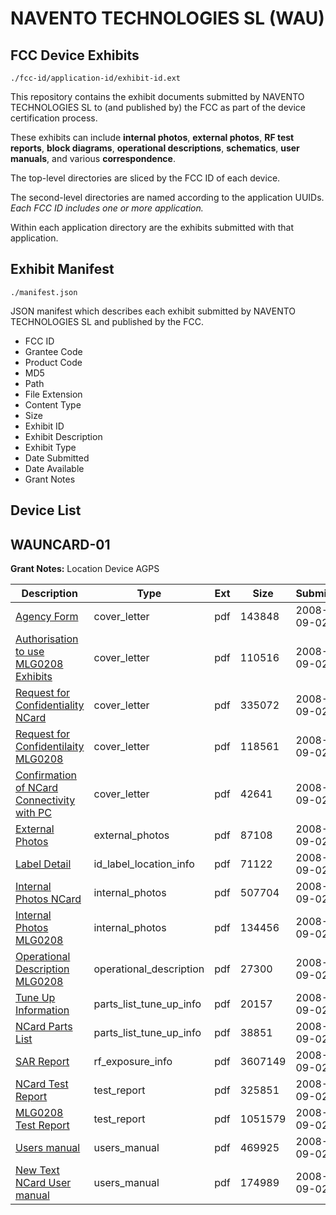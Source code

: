 # NAVENTO TECHNOLOGIES SL (WAU)
## FCC Device Exhibits

```
./fcc-id/application-id/exhibit-id.ext
```

This repository contains the exhibit documents submitted by NAVENTO TECHNOLOGIES SL to (and published by) the FCC as part of the device certification process.

These exhibits can include **internal photos**, **external photos**, **RF test reports**, **block diagrams**, **operational descriptions**, **schematics**, **user manuals**, and various **correspondence**.

The top-level directories are sliced by the FCC ID of each device.

The second-level directories are named according to the application UUIDs. *Each FCC ID includes one or more application.*

Within each application directory are the exhibits submitted with that application. 

## Exhibit Manifest

```
./manifest.json
```

JSON manifest which describes each exhibit submitted by NAVENTO TECHNOLOGIES SL and published by the FCC.

- FCC ID
- Grantee Code
- Product Code
- MD5
- Path
- File Extension
- Content Type
- Size
- Exhibit ID
- Exhibit Description
- Exhibit Type
- Date Submitted
- Date Available
- Grant Notes

## Device List
## WAUNCARD-01
**Grant Notes:** Location Device AGPS

| Description | Type | Ext | Size | Submitted | Available |
| ----------- | ---- | --- | ---- | --------- | --------- |
| [Agency Form](WAUNCARD-01/742e0f3898db0b2f4c71f553aea3f5c9/993593.pdf) | cover_letter | pdf | 143848 | 2008-09-02 | 2008-09-02 |
| [Authorisation to use MLG0208 Exhibits](WAUNCARD-01/742e0f3898db0b2f4c71f553aea3f5c9/993594.pdf) | cover_letter | pdf | 110516 | 2008-09-02 | 2008-09-02 |
| [Request for Confidentiality NCard](WAUNCARD-01/742e0f3898db0b2f4c71f553aea3f5c9/993595.pdf) | cover_letter | pdf | 335072 | 2008-09-02 | 2008-09-02 |
| [Request for Confidentilaity MLG0208](WAUNCARD-01/742e0f3898db0b2f4c71f553aea3f5c9/993596.pdf) | cover_letter | pdf | 118561 | 2008-09-02 | 2008-09-02 |
| [Confirmation of NCard Connectivity with PC](WAUNCARD-01/742e0f3898db0b2f4c71f553aea3f5c9/993597.pdf) | cover_letter | pdf | 42641 | 2008-09-02 | 2008-09-02 |
| [External Photos](WAUNCARD-01/742e0f3898db0b2f4c71f553aea3f5c9/993614.pdf) | external_photos | pdf | 87108 | 2008-09-02 | 2008-09-02 |
| [Label Detail](WAUNCARD-01/742e0f3898db0b2f4c71f553aea3f5c9/993615.pdf) | id_label_location_info | pdf | 71122 | 2008-09-02 | 2008-09-02 |
| [Internal Photos NCard](WAUNCARD-01/742e0f3898db0b2f4c71f553aea3f5c9/993612.pdf) | internal_photos | pdf | 507704 | 2008-09-02 | 2008-09-02 |
| [Internal Photos MLG0208](WAUNCARD-01/742e0f3898db0b2f4c71f553aea3f5c9/993613.pdf) | internal_photos | pdf | 134456 | 2008-09-02 | 2008-09-02 |
| [Operational Description MLG0208](WAUNCARD-01/742e0f3898db0b2f4c71f553aea3f5c9/646017.pdf) | operational_description | pdf | 27300 | 2008-09-02 | 2008-09-02 |
| [Tune Up Information](WAUNCARD-01/742e0f3898db0b2f4c71f553aea3f5c9/646018.pdf) | parts_list_tune_up_info | pdf | 20157 | 2008-09-02 | 2008-09-02 |
| [NCard Parts List](WAUNCARD-01/742e0f3898db0b2f4c71f553aea3f5c9/993609.pdf) | parts_list_tune_up_info | pdf | 38851 | 2008-09-02 | 2008-09-02 |
| [SAR Report](WAUNCARD-01/742e0f3898db0b2f4c71f553aea3f5c9/993606.pdf) | rf_exposure_info | pdf | 3607149 | 2008-09-02 | 2008-09-02 |
| [NCard Test Report](WAUNCARD-01/742e0f3898db0b2f4c71f553aea3f5c9/993600.pdf) | test_report | pdf | 325851 | 2008-09-02 | 2008-09-02 |
| [MLG0208 Test Report](WAUNCARD-01/742e0f3898db0b2f4c71f553aea3f5c9/993601.pdf) | test_report | pdf | 1051579 | 2008-09-02 | 2008-09-02 |
| [Users manual](WAUNCARD-01/742e0f3898db0b2f4c71f553aea3f5c9/993598.pdf) | users_manual | pdf | 469925 | 2008-09-02 | 2008-09-02 |
| [New Text NCard User manual](WAUNCARD-01/742e0f3898db0b2f4c71f553aea3f5c9/993599.pdf) | users_manual | pdf | 174989 | 2008-09-02 | 2008-09-02 |
